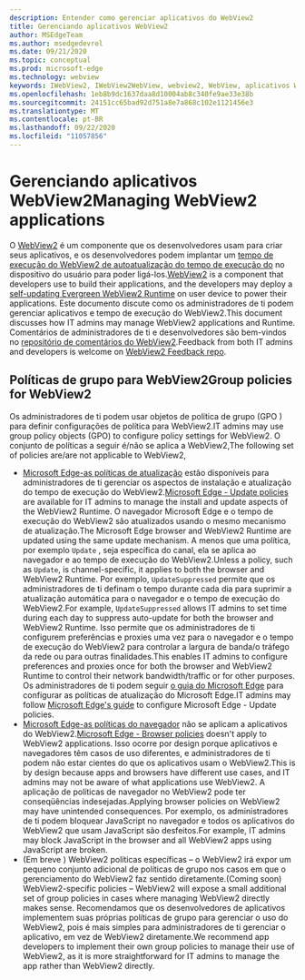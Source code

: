 ```yaml
---
description: Entender como gerenciar aplicativos do WebView2
title: Gerenciando aplicativos WebView2
author: MSEdgeTeam
ms.author: msedgedevrel
ms.date: 09/21/2020
ms.topic: conceptual
ms.prod: microsoft-edge
ms.technology: webview
keywords: IWebView2, IWebView2WebView, webview2, WebView, aplicativos Win32, Win32, Edge, ICoreWebView2, ICoreWebView2Host, controle de navegador, HTML de borda, empresa, política de grupo, gerenciabilidade
ms.openlocfilehash: 1eb8b9dc1637daa8d10004ab8c340fe9ae33e38b
ms.sourcegitcommit: 24151cc65bad92d751a8e7a868c102e1121456e3
ms.translationtype: MT
ms.contentlocale: pt-BR
ms.lasthandoff: 09/22/2020
ms.locfileid: "11057856"
---
```

# <span data-ttu-id="33051-104">Gerenciando aplicativos WebView2</span><span class="sxs-lookup"><span data-stu-id="33051-104">Managing WebView2 applications</span></span>  

<span data-ttu-id="33051-105">O [WebView2][WebView2Landing] é um componente que os desenvolvedores usam para criar seus aplicativos, e os desenvolvedores podem implantar um [tempo de execução do WebView2 de autoatualização do tempo de execução do][Webview2ConceptsDistributionUnderstandRuntimeInstallerPreview] no dispositivo do usuário para poder ligá-los.</span><span class="sxs-lookup"><span data-stu-id="33051-105">[WebView2][WebView2Landing] is a component that developers use to build their applications, and the developers may deploy a [self-updating Evergreen WebView2 Runtime][Webview2ConceptsDistributionUnderstandRuntimeInstallerPreview] on user device to power their applications.</span></span>  <span data-ttu-id="33051-106">Este documento discute como os administradores de ti podem gerenciar aplicativos e tempo de execução do WebView2.</span><span class="sxs-lookup"><span data-stu-id="33051-106">This document discusses how IT admins may manage WebView2 applications and Runtime.</span></span>  <span data-ttu-id="33051-107">Comentários de administradores de ti e desenvolvedores são bem-vindos no [repositório de comentários do WebView2][GithubMicrosoftedgeWebviewfeddback].</span><span class="sxs-lookup"><span data-stu-id="33051-107">Feedback from both IT admins and developers is welcome on [WebView2 Feedback repo][GithubMicrosoftedgeWebviewfeddback].</span></span>  

## <a name="group-policies-for-webview2"></a><span data-ttu-id="33051-108">Políticas de grupo para WebView2</span><span class="sxs-lookup"><span data-stu-id="33051-108">Group policies for WebView2</span></span>  

<span data-ttu-id="33051-109">Os administradores de ti podem usar objetos de política de grupo \(GPO \) para definir configurações de política para WebView2.</span><span class="sxs-lookup"><span data-stu-id="33051-109">IT admins may use group policy objects \(GPO\) to configure policy settings for WebView2.</span></span>  <span data-ttu-id="33051-110">O conjunto de políticas a seguir é/não se aplica a WebView2,</span><span class="sxs-lookup"><span data-stu-id="33051-110">The following set of policies are/are not applicable to WebView2,</span></span>  

*   <span data-ttu-id="33051-111">[Microsoft Edge-as políticas de atualização][EdgeUpdatePolicies] estão disponíveis para administradores de ti gerenciar os aspectos de instalação e atualização do tempo de execução do WebView2.</span><span class="sxs-lookup"><span data-stu-id="33051-111">[Microsoft Edge - Update policies][EdgeUpdatePolicies] are available for IT admins to manage the install and update aspects of the WebView2 Runtime.</span></span>  <span data-ttu-id="33051-112">O navegador Microsoft Edge e o tempo de execução do WebView2 são atualizados usando o mesmo mecanismo de atualização.</span><span class="sxs-lookup"><span data-stu-id="33051-112">The Microsoft Edge browser and WebView2 Runtime are updated using the same update mechanism.</span></span>  <span data-ttu-id="33051-113">A menos que uma política, por exemplo `Update` , seja específica do canal, ela se aplica ao navegador e ao tempo de execução do WebView2.</span><span class="sxs-lookup"><span data-stu-id="33051-113">Unless a policy, such as `Update`, is channel-specific, it applies to both the browser and WebView2 Runtime.</span></span>  <span data-ttu-id="33051-114">Por exemplo, `UpdateSuppressed` permite que os administradores de ti definam o tempo durante cada dia para suprimir a atualização automática para o navegador e o tempo de execução do WebView2.</span><span class="sxs-lookup"><span data-stu-id="33051-114">For example, `UpdateSuppressed` allows IT admins to set time during each day to suppress auto-update for both the browser and WebView2 Runtime.</span></span>  <span data-ttu-id="33051-115">Isso permite que os administradores de ti configurem preferências e proxies uma vez para o navegador e o tempo de execução do WebView2 para controlar a largura de banda/o tráfego da rede ou para outras finalidades.</span><span class="sxs-lookup"><span data-stu-id="33051-115">This enables IT admins to configure preferences and proxies once for both the browser and WebView2 Runtime to control their network bandwidth/traffic or for other purposes.</span></span>  <span data-ttu-id="33051-116">Os administradores de ti podem seguir [o guia do Microsoft Edge][ConfigureMicrosoftEdge] para configurar as políticas de atualização do Microsoft Edge.</span><span class="sxs-lookup"><span data-stu-id="33051-116">IT admins may follow [Microsoft Edge's guide][ConfigureMicrosoftEdge] to configure Microsoft Edge - Update policies.</span></span>  
*   <span data-ttu-id="33051-117">[Microsoft Edge-as políticas do navegador][EdgeBrowserPolicies] não se aplicam a aplicativos do WebView2.</span><span class="sxs-lookup"><span data-stu-id="33051-117">[Microsoft Edge - Browser policies][EdgeBrowserPolicies] doesn't apply to WebView2 applications.</span></span>  <span data-ttu-id="33051-118">Isso ocorre por design porque aplicativos e navegadores têm casos de uso diferentes, e administradores de ti podem não estar cientes do que os aplicativos usam o WebView2.</span><span class="sxs-lookup"><span data-stu-id="33051-118">This is by design because apps and browsers have different use cases, and IT admins may not be aware of what applications use WebView2.</span></span>  <span data-ttu-id="33051-119">A aplicação de políticas de navegador no WebView2 pode ter conseqüências indesejadas.</span><span class="sxs-lookup"><span data-stu-id="33051-119">Applying browser policies on WebView2 may have unintended consequences.</span></span>  <span data-ttu-id="33051-120">Por exemplo, os administradores de ti podem bloquear JavaScript no navegador e todos os aplicativos do WebView2 que usam JavaScript são desfeitos.</span><span class="sxs-lookup"><span data-stu-id="33051-120">For example, IT admins may block JavaScript in the browser and all WebView2 apps using JavaScript are broken.</span></span>  
*   <span data-ttu-id="33051-121">\(Em breve \) WebView2 políticas específicas – o WebView2 irá expor um pequeno conjunto adicional de políticas de grupo nos casos em que o gerenciamento do WebView2 faz sentido diretamente.</span><span class="sxs-lookup"><span data-stu-id="33051-121">\(Coming soon\) WebView2-specific policies – WebView2 will expose a small additional set of group policies in cases where managing WebView2 directly makes sense.</span></span>  <span data-ttu-id="33051-122">Recomendamos que os desenvolvedores de aplicativos implementem suas próprias políticas de grupo para gerenciar o uso do WebView2, pois é mais simples para administradores de ti gerenciar o aplicativo, em vez de WebView2 diretamente.</span><span class="sxs-lookup"><span data-stu-id="33051-122">We recommend app developers to implement their own group policies to manage their use of WebView2, as it is more straightforward for IT admins to manage the app rather than WebView2 directly.</span></span>  

<!-- Links -->  

[Webview2ConceptsDistributionUnderstandRuntimeInstallerPreview]: ./distribution.md#understanding-the-webview2-runtime "Compreenda o tempo de execução do WebView2 e o instalador (visualização)-distribuição de aplicativos usando o WebView2 | Documentos da Microsoft"  

[WebView2Landing]: ../index.md "Introdução ao Microsoft Edge WebView2 (visualização) | Documentos da Microsoft"  

[EdgeUpdatePolicies]: /deployedge/microsoft-edge-update-policies "Microsoft Edge-atualizar políticas | Documentos da Microsoft"  
[EdgeBrowserPolicies]: /deployedge/microsoft-edge-policies "Microsoft Edge-políticas do navegador | Documentos da Microsoft"  
[ConfigureMicrosoftEdge]: /deployedge/configure-microsoft-edge "Definir configurações de política do Microsoft Edge no Windows | Documentos da Microsoft"  


[GithubMicrosoftedgeWebviewfeddback]: https://github.com/MicrosoftEdge/WebViewFeedback "Feedback da WebView-MicrosoftEdge/WebViewFeedback | GitHub"  
